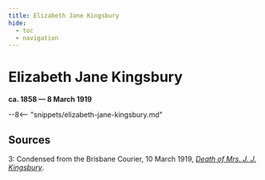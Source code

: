 ```yaml
---
title: Elizabeth Jane Kingsbury
hide:
  - toc
  - navigation 
---
```


# Elizabeth Jane Kingsbury

**ca. 1858 — 8 March 1919**

--8<-- "snippets/elizabeth-jane-kingsbury.md"

## Sources 

3: Condensed from the Brisbane Courier, 10 March 1919, *[Death of Mrs. J. J. Kingsbury](https://trove.nla.gov.au/newspaper/article/20260757)*.
